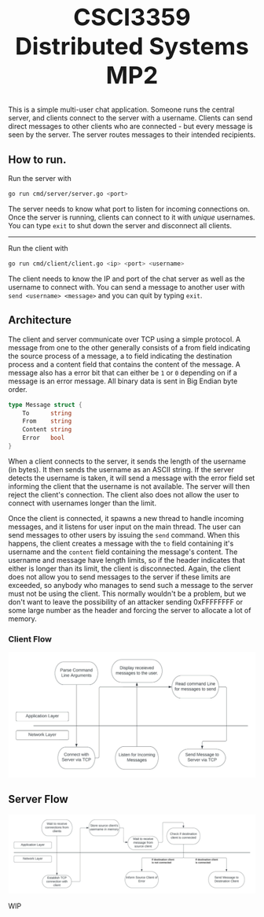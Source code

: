 <h1 style="text-align: center; font-size: 3rem;">CSCI3359 Distributed Systems MP2</h1>

This is a simple multi-user chat application. Someone runs the central server, and clients connect to the server with a username. Clients can send direct messages to other clients who are connected - but every message is seen by the server. The server routes messages to their intended recipients.

##  How to run. 

Run the server with

```sh
go run cmd/server/server.go <port>
```

The server needs to know what port to listen for incoming connections on. Once the server is running, clients can connect to it with _unique_ usernames. You can type `exit` to shut down the server and disconnect all clients.

<hr>

Run the client with

```sh
go run cmd/client/client.go <ip> <port> <username>
```

The client needs to know the IP and port of the chat server as well as the username to connect with. You can send a message to another user with `send <username> <message>` and you can quit by typing `exit`.

##  Architecture

The client and server communicate over TCP using a simple protocol. A message from one to the other generally consists of a from field indicating the source process of a message, a to field indicating the destination process and a content field that contains the content of the message. A message also has a error bit that can either be `1` or `0` depending on if a message is an error message. All binary data is sent in Big Endian byte order.

```go
type Message struct {
	To      string
	From    string
	Content string
	Error   bool
}
```

When a client connects to the server, it sends the length of the username (in bytes). It then sends the username as an ASCII string. If the server detects the username is taken, it will send a message with the error field set informing the client that the username is not available. The server will then reject the client's connection. The client also does not allow the user to connect with usernames longer than the limit.

Once the client is connected, it spawns a new thread to handle incoming messages, and it listens for user input on the main thread. The user can send messages to other users by issuing the `send` command. When this happens, the client creates a message with the `to` field containing it's username and the  `content` field containing the message's content. The username and message have length limits, so if the header indicates that either is longer than its limit, the client is disconnected. Again, the client does not allow you to send messages to the server if these limits are exceeded, so anybody who manages to send such a message to the server must not be using the client. This normally wouldn't be a problem, but we don't want to leave the possibility of an attacker sending 0xFFFFFFFF or some large number as the header and forcing the server to allocate a lot of memory.

### Client Flow

![Client](assets/client.jpeg)

## Server Flow
<img src="assets/server.jpeg" alt="server" width="1200"/>

WIP
